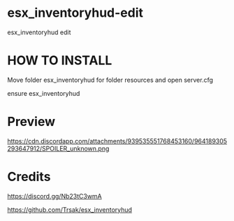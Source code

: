 # esx_inventoryhud-edit
esx_inventoryhud edit 

# HOW TO INSTALL
Move folder esx_inventoryhud for folder resources and open server.cfg

ensure esx_inventoryhud

# Preview
https://cdn.discordapp.com/attachments/939535551768453160/964189305293647912/SPOILER_unknown.png

# Credits
https://discord.gg/Nb23tC3wmA

https://github.com/Trsak/esx_inventoryhud
